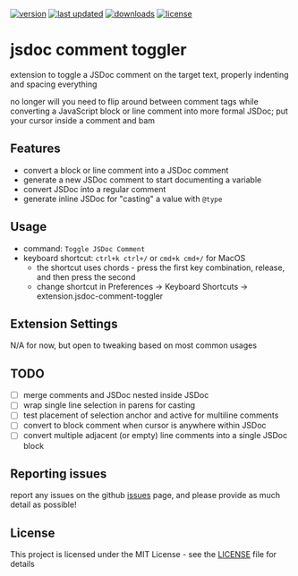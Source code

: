 [![version](https://img.shields.io/vscode-marketplace/v/zachhardesty.jsdoc-comment-toggler.svg?style=flat-square)](https://marketplace.visualstudio.com/items?itemName=zachhardesty.jsdoc-comment-toggler)
[![last updated](https://img.shields.io/visual-studio-marketplace/last-updated/zachhardesty.jsdoc-comment-toggler?color=0fCC10&style=flat-square)](https://marketplace.visualstudio.com/items?itemName=zachhardesty.jsdoc-comment-toggler)
[![downloads](https://img.shields.io/vscode-marketplace/d/zachhardesty.jsdoc-comment-toggler.svg?color=0fCC10&style=flat-square)](https://marketplace.visualstudio.com/items?itemName=zachhardesty.jsdoc-comment-toggler)
[![license](https://img.shields.io/github/license/zachhardesty7/jsdoc-comment-toggler.svg?color=0fCC10&style=flat-square)](https://github.com/zachhardesty7/jsdoc-comment-toggler/blob/master/LICENSE)

# jsdoc comment toggler

extension to toggle a JSDoc comment on the target text, properly indenting and spacing
everything

no longer will you need to flip around between comment tags while converting a
JavaScript block or line comment into more formal JSDoc; put your cursor inside a
comment and bam

## Features

- convert a block or line comment into a JSDoc comment
- generate a new JSDoc comment to start documenting a variable
- convert JSDoc into a regular comment
- generate inline JSDoc for "casting" a value with `@type`

## Usage

- command: `Toggle JSDoc Comment`
- keyboard shortcut: `ctrl+k ctrl+/` or `cmd+k cmd+/` for MacOS
  - the shortcut uses chords - press the first key combination, release, and then
    press the second
  - change shortcut in Preferences -> Keyboard Shortcuts -> extension.jsdoc-comment-toggler

## Extension Settings

N/A for now, but open to tweaking based on most common usages

## TODO

- [ ] merge comments and JSDoc nested inside JSDoc
- [ ] wrap single line selection in parens for casting
- [ ] test placement of selection anchor and active for multiline comments
- [ ] convert to block comment when cursor is anywhere within JSDoc
- [ ] convert multiple adjacent (or empty) line comments into a single JSDoc block

## Reporting issues

report any issues on the github
[issues](https://github.com/zachhardesty7/jsdoc-comment-toggler/issues) page, and please
provide as much detail as possible!

## License

This project is licensed under the MIT License - see the [LICENSE](LICENSE) file for details
